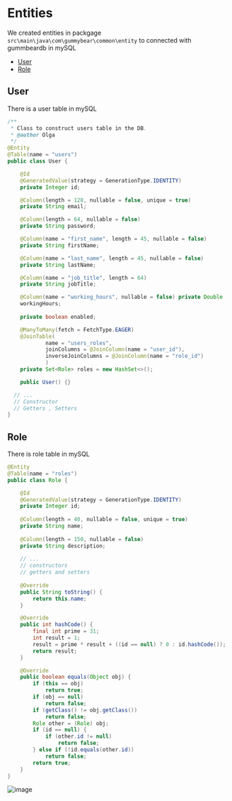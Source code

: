 # Entities
We created entities  in packgage `src\main\java\com\gummybear\common\entity` to connected with gummbeardb in mySQL

- [User](user)
- [Role](role)

## User
There is a user table in mySQL
```Java
/**
 * Class to construct users table in the DB.
 * @author Olga
 */
@Entity
@Table(name = "users")
public class User {

	@Id
	@GeneratedValue(strategy = GenerationType.IDENTITY)
	private Integer id; 

	@Column(length = 128, nullable = false, unique = true)
	private String email;

	@Column(length = 64, nullable = false)
	private String password;

	@Column(name = "first_name", length = 45, nullable = false)
	private String firstName;

	@Column(name = "last_name", length = 45, nullable = false)
	private String lastName;

	@Column(name = "job_title", length = 64)
	private String jobTitle;

	@Column(name = "working_hours", nullable = false) private Double
	workingHours;
  
  	private boolean enabled;

	@ManyToMany(fetch = FetchType.EAGER)
	@JoinTable(
			name = "users_roles",
			joinColumns = @JoinColumn(name = "user_id"),
			inverseJoinColumns = @JoinColumn(name = "role_id")
			)
	private Set<Role> roles = new HashSet<>();

	public User() {}

  // ... 
  // Constructor
  // Getters , Setters
}
  ```
  
 ## Role
 There is role table in mySQL
```Java
@Entity
@Table(name = "roles")
public class Role {

	@Id
	@GeneratedValue(strategy = GenerationType.IDENTITY)
	private Integer id;
	
	@Column(length = 40, nullable = false, unique = true)
	private String name;
	
	@Column(length = 150, nullable = false)
	private String description;
	
	// ...
	// constructors
	// getters and setters
	
	@Override
	public String toString() {
		return this.name;
	}

	@Override
	public int hashCode() {
		final int prime = 31;
		int result = 1;
		result = prime * result + ((id == null) ? 0 : id.hashCode());
		return result;
	}

	@Override
	public boolean equals(Object obj) {
		if (this == obj)
			return true;
		if (obj == null)
			return false;
		if (getClass() != obj.getClass())
			return false;
		Role other = (Role) obj;
		if (id == null) {
			if (other.id != null)
				return false;
		} else if (!id.equals(other.id))
			return false;
		return true;
	}
}
 ```
 ![image](https://github.com/Thitari-Somboon/GummyBears/blob/main/Image/Table%20role.jpg)
 
 
